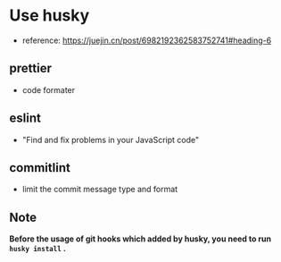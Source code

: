 # Use husky
- reference: https://juejin.cn/post/6982192362583752741#heading-6

## prettier
- code formater

## eslint
- "Find and fix problems in your JavaScript code"

## commitlint
- limit the commit message type and format

## Note
**Before the usage of git hooks which added by husky, you need to run `husky install` .**